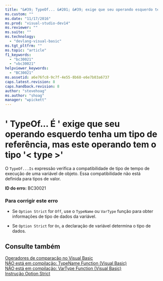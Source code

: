 ```yaml
---
title: "&#39; TypeOf... &#201; &#39; exige que seu operando esquerdo tenha um tipo de refer&#234;ncia, mas este operando tem o tipo &#39;&lt; type &gt;&#39; | Microsoft Docs"
ms.custom: ""
ms.date: "11/17/2016"
ms.prod: "visual-studio-dev14"
ms.reviewer: ""
ms.suite: ""
ms.technology: 
  - "devlang-visual-basic"
ms.tgt_pltfrm: ""
ms.topic: "article"
f1_keywords: 
  - "bc30021"
  - "vbc30021"
helpviewer_keywords: 
  - "BC30021"
ms.assetid: a6e76fc8-9c7f-4e55-8b68-e6e7b03a6737
caps.latest.revision: 8
caps.handback.revision: 8
author: "stevehoag"
ms.author: "shoag"
manager: "wpickett"
---
```

# &#39; TypeOf... &#201; &#39; exige que seu operando esquerdo tenha um tipo de refer&#234;ncia, mas este operando tem o tipo &#39;&lt; type &gt;&#39;
O `TypeOf...Is` expressão verifica a compatibilidade de tipo de tempo de execução de uma variável de objeto. Essa compatibilidade não está definida para tipos de valor.  
  
 **ID do erro:** BC30021  
  
### Para corrigir este erro  
  
-   Se `Option Strict` for `Off`, use o `TypeName` ou `VarType` função para obter informações de tipo de dados da variável.  
  
-   Se `Option Strict` for `On`, a declaração de variável determina o tipo de dados.  
  
## Consulte também  
 [Operadores de comparação no Visual Basic](/dotnet/visual-basic/programming-guide/language-features/operators-and-expressions/comparison-operators)   
 [NÃO está em compilação: TypeName Function \(Visual Basic\)](http://msdn.microsoft.com/pt-br/6197bc6c-e8a6-4711-883c-0c95e94e272c)   
 [NÃO está em compilação: VarType Function \(Visual Basic\)](http://msdn.microsoft.com/pt-br/e820b6fc-faa6-4de4-836a-0466032dc190)   
 [Instrução Option Strict](/dotnet/visual-basic/language-reference/statements/option-strict-statement)